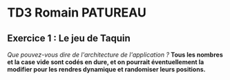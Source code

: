 # TD3 Romain PATUREAU
## Exercice 1 : Le jeu de Taquin

*Que pouvez-vous dire de l'architecture de l'application ?*
**Tous les nombres et la case vide sont codés en dure, et on pourrait éventuellement la modifier pour les rendres dynamique et randomiser leurs positions.**